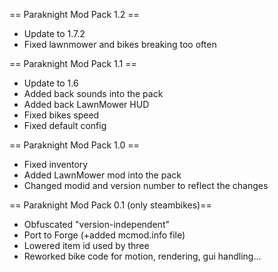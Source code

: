 == Paraknight Mod Pack 1.2 ==
* Update to 1.7.2
* Fixed lawnmower and bikes breaking too often

== Paraknight Mod Pack 1.1 ==
* Update to 1.6
* Added back sounds into the pack
* Added back LawnMower HUD
* Fixed bikes speed
* Fixed default config

== Paraknight Mod Pack 1.0 ==
* Fixed inventory
* Added LawnMower mod into the pack
* Changed modid and version number to reflect the changes

== Paraknight Mod Pack 0.1 (only steambikes)==
* Obfuscated "version-independent"
* Port to Forge (+added mcmod.info file)
* Lowered item id used by three
* Reworked bike code for motion, rendering, gui handling...